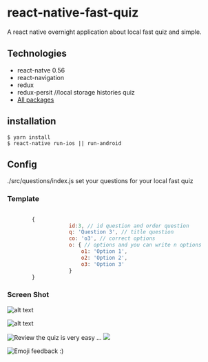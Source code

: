 # react-native-fast-quiz
A react native overnight application about local fast quiz and simple.


## Technologies
* react-natve 0.56
* react-navigation
* redux 
* redux-persit //local storage histories quiz
* [All packages](https://github.com/jcsena/react-native-fast-quiz/blob/master/package.json)


## installation

```
$ yarn install
$ react-native run-ios || run-android
```

## Config 

./src/questions/index.js set your questions for your local fast quiz

### Template
```js

        {
                    id:3, // id question and order question
                    q: 'Question 3', // title question
                    co: 'o3', // correct options
                    o: { // options and you can write n options
                        o1: 'Option 1',
                        o2: 'Option 2',
                        o3: 'Option 3'
                    }
        }

```

### Screen Shot

![alt text](https://github.com/jcsena/react-native-fast-quiz/blob/master/screenshot/edash.png?raw=true "Dash")

![alt text](https://github.com/jcsena/react-native-fast-quiz/blob/master/screenshot/qn.png?raw=true "Question") 

![](https://github.com/jcsena/react-native-fast-quiz/blob/master/screenshot/fs.png?raw=true "Review the quiz is very easy ...") 
![](https://github.com/jcsena/react-native-fast-quiz/blob/master/screenshot/rq.png?raw=true) 

![](https://github.com/jcsena/react-native-fast-quiz/blob/master/screenshot/dash.png?raw=true "Emoji feedback :)")
